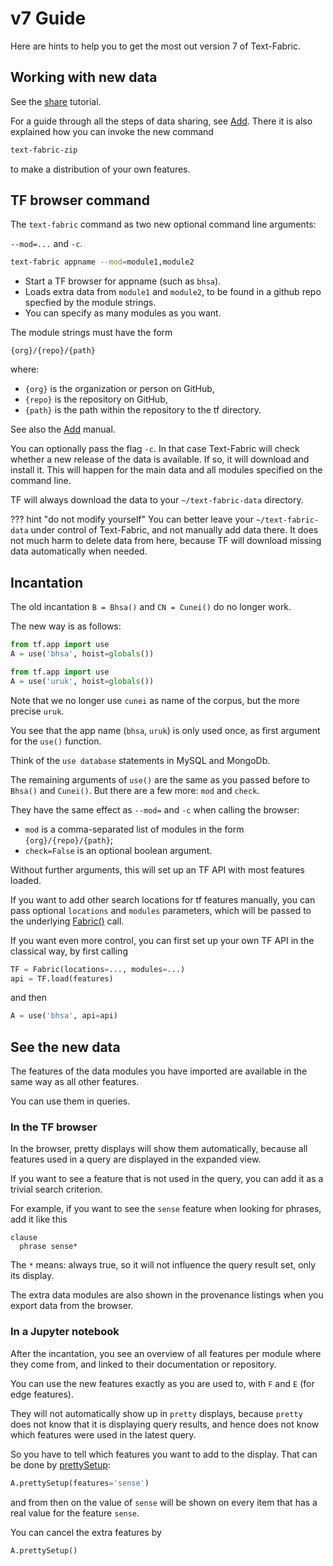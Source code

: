 # v7 Guide

Here are hints to help you to get the most out version 7 of Text-Fabric.

## Working with new data

See the
[share](https://nbviewer.jupyter.org/github/etcbc/bhsa/blob/master/tutorial/share.ipynb)
tutorial.

For a guide through all the steps of data sharing, see [Add](Add.md).
There it is also explained how you can invoke the new command

```sh
text-fabric-zip
```

to make a distribution of your own features.

## TF browser command

The `text-fabric` command as two new optional command line arguments: 

`--mod=...` and `-c`.

```sh
text-fabric appname --mod=module1,module2
```

* Start a TF browser for appname (such as `bhsa`).
* Loads extra data from `module1` and `module2`,
  to be found in a github repo specfied by the 
  module strings.
* You can specify as many modules as you want.

The module strings must have the form

```
{org}/{repo}/{path}
```

where:

* `{org}` is the organization or person on GitHub,
* `{repo}` is the repository on GitHub,
* `{path}` is the path within the repository to the tf directory.

See also the [Add](Add.md) manual.

You can optionally pass the flag `-c`.
In that case Text-Fabric will check whether a new release of the data is available.
If so, it will download and install it.
This will happen for the main data and all modules specified on the command line.

TF will always download the data to your `~/text-fabric-data` directory.

??? hint "do not modify yourself"
    You can better leave your `~/text-fabric-data` under control
    of Text-Fabric, and not manually add data there.
    It does not much harm to delete data from here, because TF will download
    missing data automatically when needed.

## Incantation 

The old incantation `B = Bhsa()` and `CN = Cunei()` do no longer work.

The new way is as follows:

```python
from tf.app import use
A = use('bhsa', hoist=globals())
```

```python
from tf.app import use
A = use('uruk', hoist=globals())
```

Note that we no longer use `cunei` as name of the corpus, but the more precise `uruk`.

You see that the app name (`bhsa`, `uruk`) is only used once, as first argument for the
`use()` function.

Think of the `use database` statements in MySQL and MongoDb.

The remaining arguments of `use()` are the same as you passed before to `Bhsa()` and `Cunei()`.
But there are a few more: `mod` and `check`.

They have the same effect as `--mod=` and `-c` when calling the browser:

* `mod` is a comma-separated list of modules in the form `{org}/{repo}/{path}`;
* `check=False` is an optional boolean argument.

Without further arguments, this will set up an TF API with most features loaded.

If you want to add other search locations for tf features manually, you can pass
optional `locations` and `modules` parameters, which will be passed to the underlying
[Fabric()](Api/General.md#loading) call.

If you want even more control, you can first set up your own TF API in the classical way,
by first calling

```python
TF = Fabric(locations=..., modules=...)
api = TF.load(features)
```

and then

```python
A = use('bhsa', api=api)
```

## See the new data

The features of the data modules you have imported are available in the same way as all other features.

You can use them in queries.

### In the TF browser

In the browser, pretty displays will show them automatically, because
all features used in a query are displayed in the expanded view.

If you want to see a feature that is not used in the query, you can add it as a trivial search criterion.

For example, if you want to see the `sense` feature when looking for phrases, add it like this

```
clause
  phrase sense*
```

The `*` means: always true, so it will not influence the query result set, only its display.

The extra data modules are also shown in the provenance listings when you export data from the browser.

### In a Jupyter notebook

After the incantation, you see an overview of all features per module where they come from, and
linked to their documentation or repository.

You can use the new features exactly as you are used to, with `F` and `E` (for edge features).

They will not automatically show up in `pretty` displays, because `pretty` does not know that it is
displaying query results, and hence does not know which features were used in the latest query.

So you have to tell which features you want to add to the display.
That can be done by [prettySetup](Api/Apps.md#pretty-display):

```python
A.prettySetup(features='sense')
```

and from then on the value of `sense` will be shown
on every item that has a real value for the feature `sense`.

You can cancel the extra features by

```python
A.prettySetup()
```






